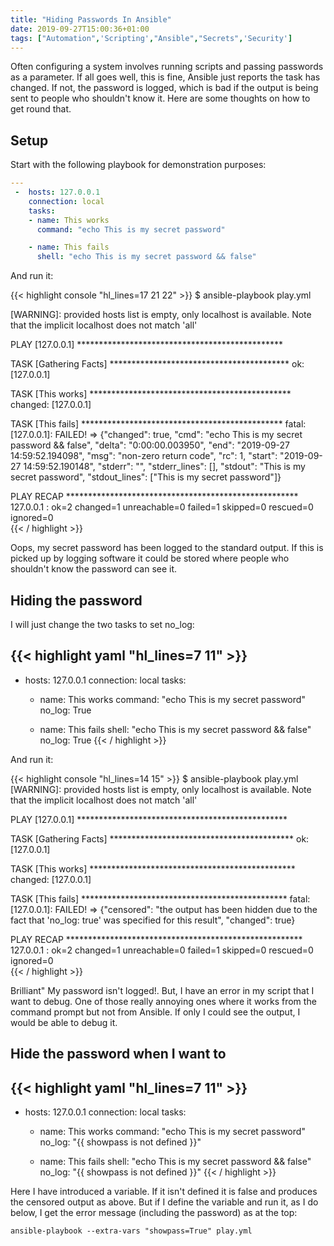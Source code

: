 ```yaml
---
title: "Hiding Passwords In Ansible"
date: 2019-09-27T15:00:36+01:00
tags: ["Automation",'Scripting',"Ansible","Secrets",'Security']
---
```


Often configuring a system involves running scripts and passing
passwords as a parameter. If all goes well, this is fine, Ansible
just reports the task has changed. If not, the password is logged,
which is bad if the output is being sent to people who shouldn't
know it. Here are some thoughts on how to get round that.

## Setup

Start with the following playbook for demonstration purposes:

```yaml
---
 -  hosts: 127.0.0.1
    connection: local
    tasks:
    - name: This works
      command: "echo This is my secret password"

    - name: This fails
      shell: "echo This is my secret password && false"
```

And run it:

{{< highlight console "hl_lines=17 21 22" >}}
$ ansible-playbook  play.yml 

 [WARNING]: provided hosts list is empty, only localhost is
available. Note that the implicit localhost does not match 'all'


PLAY [127.0.0.1] ***********************************************

TASK [Gathering Facts] *****************************************
ok: [127.0.0.1]

TASK [This works] **********************************************
changed: [127.0.0.1]

TASK [This fails] **********************************************
fatal: [127.0.0.1]: FAILED! => {"changed": true,
"cmd": "echo This is my secret password && false",
"delta": "0:00:00.003950", "end": "2019-09-27 14:59:52.194098",
"msg": "non-zero return code", "rc": 1,
"start": "2019-09-27 14:59:52.190148", "stderr": "",
"stderr_lines": [], "stdout": "This is my secret password",
"stdout_lines": ["This is my secret password"]}

PLAY RECAP *****************************************************
127.0.0.1 : ok=2    changed=1    unreachable=0    failed=1
   skipped=0    rescued=0    ignored=0   
{{< / highlight >}}

Oops, my secret password has been logged to the standard output. If this is picked up by logging software it could be stored where people who shouldn't know the password can see it.

## Hiding the password

I will just change the two tasks to set no_log:

{{< highlight yaml "hl_lines=7 11" >}}
---
 -  hosts: 127.0.0.1
    connection: local
    tasks:
    - name: This works
      command: "echo This is my secret password"
      no_log: True

    - name: This fails
      shell: "echo This is my secret password && false"
      no_log: True
{{< / highlight >}}

And run it:

{{< highlight console "hl_lines=14 15" >}}
$ ansible-playbook  play.yml 
 [WARNING]: provided hosts list is empty, only localhost is
available. Note that the implicit localhost does not match 'all'

PLAY [127.0.0.1] ************************************************

TASK [Gathering Facts] ******************************************
ok: [127.0.0.1]

TASK [This works] ***********************************************
changed: [127.0.0.1]

TASK [This fails] ***********************************************
fatal: [127.0.0.1]: FAILED! => {"censored": "the output has been
hidden due to the fact that 'no_log: true' was specified for this
result", "changed": true}

PLAY RECAP ******************************************************
127.0.0.1 : ok=2    changed=1    unreachable=0    failed=1
   skipped=0    rescued=0    ignored=0   
{{< / highlight >}}

Brilliant" My password isn't logged!. But, I have an error in my script that I want to debug.
One of those really annoying ones where it works from the command prompt but not from Ansible.
If only I could see the output, I would be able to debug it.

## Hide the password when I want to

{{< highlight yaml "hl_lines=7 11" >}}
---
 -  hosts: 127.0.0.1
    connection: local
    tasks:
    - name: This works
      command: "echo This is my secret password"
      no_log: "{{ showpass is not defined }}"

    - name: This fails
      shell: "echo This is my secret password && false"
      no_log: "{{ showpass is not defined }}"
{{< / highlight >}}

Here I have introduced a variable. If it isn't defined it is false and produces the censored output
as above. But if I define the variable and run it, as I do below, I get the error message 
(including the password) as at the top:

```console
ansible-playbook --extra-vars "showpass=True" play.yml
```
